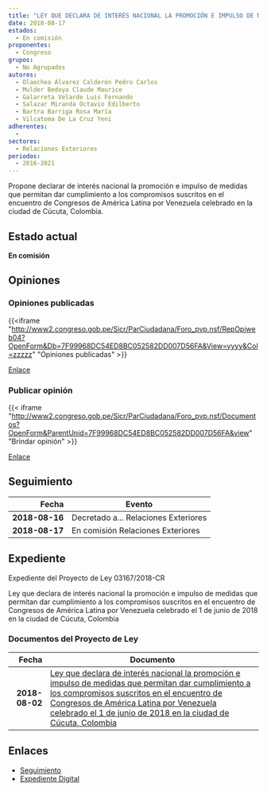 ```yaml
---
title: "LEY QUE DECLARA DE INTERÉS NACIONAL LA PROMOCIÓN E IMPULSO DE MEDIDAS QUE PERMITAN DAR CUMPLIMIENTO A LOS COMPROMISOS SUSCRITOS EN EL ENCUENTRO DE CONGRESOS DE AMÉRICA LATINA POR VENEZUELA CELEBRADO EL 1 DE JUNIO DE 2018 EN LA CIUDAD DE CÚCUTA, COLOMBIA."
date: 2018-08-17
estados: 
  - En comisión
proponentes: 
  - Congreso
grupos: 
  - No Agrupados
autores: 
  - Olaechea Álvarez Calderón Pedro Carlos
  - Mulder Bedoya Claude Maurice
  - Galarreta Velarde Luis Fernando
  - Salazar Miranda Octavio Edilberto
  - Bartra Barriga Rosa María
  - Vilcatoma De La Cruz Yeni
adherentes: 
  - 
sectores: 
  - Relaciones Exteriores
periodos: 
  - 2016-2021
---
```


Propone declarar de interés nacional la promoción e impulso de medidas que permitan dar cumplimiento a los compromisos suscritos en el encuentro de Congresos de América Latina por Venezuela celebrado en la ciudad de Cúcuta, Colombia.


## Estado actual

**En comisión**

## Opiniones

### Opiniones publicadas

{{<iframe "http://www2.congreso.gob.pe/Sicr/ParCiudadana/Foro_pvp.nsf/RepOpiweb04?OpenForm&Db=7F99968DC54ED8BC052582DD007D56FA&View=yyyy&Col=zzzzz" "Opiniones publicadas" >}}

[Enlace](http://www2.congreso.gob.pe/Sicr/ParCiudadana/Foro_pvp.nsf/RepOpiweb04?OpenForm&Db=7F99968DC54ED8BC052582DD007D56FA&View=yyyy&Col=zzzzz)
### Publicar opinión

{{< iframe "http://www2.congreso.gob.pe/Sicr/ParCiudadana/Foro_pvp.nsf/Documentos?OpenForm&ParentUnid=7F99968DC54ED8BC052582DD007D56FA&view" "Brindar opinión" >}}

[Enlace](http://www2.congreso.gob.pe/Sicr/ParCiudadana/Foro_pvp.nsf/Documentos?OpenForm&ParentUnid=7F99968DC54ED8BC052582DD007D56FA&view)

## Seguimiento

| Fecha | Evento |
|------:|--------|
| **2018-08-16** | Decretado a... Relaciones Exteriores|
| **2018-08-17** | En comisión Relaciones Exteriores|


## Expediente

Expediente del Proyecto de Ley 03167/2018-CR

Ley que declara de interés nacional la promoción e impulso de medidas que permitan dar cumplimiento a los compromisos suscritos en el encuentro de Congresos de América Latina por Venezuela celebrado el 1 de junio de 2018 en la ciudad de Cúcuta, Colombia


### Documentos del Proyecto de Ley

| Fecha | Documento |
|------:|--------|
| **2018-08-02** | [Ley que declara de interés nacional la promoción e impulso de medidas que permitan dar cumplimiento a los compromisos suscritos en el encuentro de Congresos de América Latina por Venezuela celebrado el 1 de junio de 2018 en la ciudad de Cúcuta, Colombia](http://www.leyes.congreso.gob.pe/Documentos/2016_2021/Proyectos_de_Ley_y_de_Resoluciones_Legislativas/PL0316720180802.pdf) |

## Enlaces 

- [Seguimiento](http://www2.congreso.gob.pe/Sicr/TraDocEstProc/CLProLey2016.nsf/f7fff46988ca05b1052578e100829cc7/82e8269265e544ad052582dd007a3605?OpenDocument)
- [Expediente Digital](http://www2.congreso.gob.pe/Sicr/TraDocEstProc/CLProLey2016.nsf/f7fff46988ca05b1052578e100829cc7/82e8269265e544ad052582dd007a3605?OpenDocument&Click=05257FB7005EB655.eb71d0cf91d8294e05256cdf006b5706/$Body/0.1C6C)
